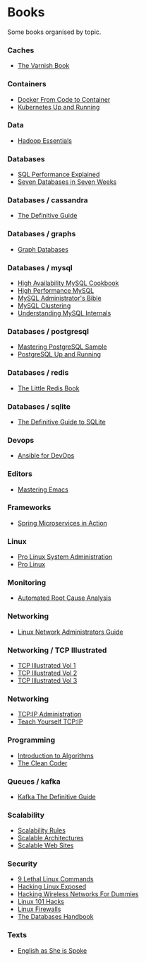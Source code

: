 # Books
Some books organised by topic.


### Caches

- [The Varnish Book](caches/The%20Varnish%20Book.pdf) [<img height="14" src="https://confluence.schibsted.io/s/en_GB/7103/9740d52e06037c926d0bef8c46735f0805791491/1.0.50/_/download/resources/com.atlassian.confluence.plugins.confluence-dashboard:confluence-dashboard-resources/assets/images/2.0/icon-page-small.svg">](caches/The%20Varnish%20Book.pdf)

### Containers

- [Docker From Code to Container](containers/Docker%20From%20Code%20to%20Container.pdf) [<img height="14" src="https://confluence.schibsted.io/s/en_GB/7103/9740d52e06037c926d0bef8c46735f0805791491/1.0.50/_/download/resources/com.atlassian.confluence.plugins.confluence-dashboard:confluence-dashboard-resources/assets/images/2.0/icon-page-small.svg">](containers/Docker%20From%20Code%20to%20Container.pdf)
- [Kubernetes Up and Running](containers/Kubernetes%20Up%20and%20Running.pdf) [<img height="14" src="https://confluence.schibsted.io/s/en_GB/7103/9740d52e06037c926d0bef8c46735f0805791491/1.0.50/_/download/resources/com.atlassian.confluence.plugins.confluence-dashboard:confluence-dashboard-resources/assets/images/2.0/icon-page-small.svg">](containers/Kubernetes%20Up%20and%20Running.pdf)

### Data

- [Hadoop Essentials](data/Hadoop%20Essentials.pdf) [<img height="14" src="https://confluence.schibsted.io/s/en_GB/7103/9740d52e06037c926d0bef8c46735f0805791491/1.0.50/_/download/resources/com.atlassian.confluence.plugins.confluence-dashboard:confluence-dashboard-resources/assets/images/2.0/icon-page-small.svg">](data/Hadoop%20Essentials.pdf)

### Databases

- [SQL Performance Explained](databases/SQL%20Performance%20Explained.pdf) [<img height="14" src="https://confluence.schibsted.io/s/en_GB/7103/9740d52e06037c926d0bef8c46735f0805791491/1.0.50/_/download/resources/com.atlassian.confluence.plugins.confluence-dashboard:confluence-dashboard-resources/assets/images/2.0/icon-page-small.svg">](databases/SQL%20Performance%20Explained.pdf)
- [Seven Databases in Seven Weeks](databases/Seven%20Databases%20in%20Seven%20Weeks.pdf) [<img height="14" src="https://confluence.schibsted.io/s/en_GB/7103/9740d52e06037c926d0bef8c46735f0805791491/1.0.50/_/download/resources/com.atlassian.confluence.plugins.confluence-dashboard:confluence-dashboard-resources/assets/images/2.0/icon-page-small.svg">](databases/Seven%20Databases%20in%20Seven%20Weeks.pdf)

### Databases / cassandra

- [The Definitive Guide](databases/cassandra/The%20Definitive%20Guide.pdf) [<img height="14" src="https://confluence.schibsted.io/s/en_GB/7103/9740d52e06037c926d0bef8c46735f0805791491/1.0.50/_/download/resources/com.atlassian.confluence.plugins.confluence-dashboard:confluence-dashboard-resources/assets/images/2.0/icon-page-small.svg">](databases/cassandra/The%20Definitive%20Guide.pdf)

### Databases / graphs

- [Graph Databases](databases/graphs/Graph%20Databases.pdf) [<img height="14" src="https://confluence.schibsted.io/s/en_GB/7103/9740d52e06037c926d0bef8c46735f0805791491/1.0.50/_/download/resources/com.atlassian.confluence.plugins.confluence-dashboard:confluence-dashboard-resources/assets/images/2.0/icon-page-small.svg">](databases/graphs/Graph%20Databases.pdf)

### Databases / mysql

- [High Availability MySQL Cookbook](databases/mysql/High%20Availability%20MySQL%20Cookbook.pdf) [<img height="14" src="https://confluence.schibsted.io/s/en_GB/7103/9740d52e06037c926d0bef8c46735f0805791491/1.0.50/_/download/resources/com.atlassian.confluence.plugins.confluence-dashboard:confluence-dashboard-resources/assets/images/2.0/icon-page-small.svg">](databases/mysql/High%20Availability%20MySQL%20Cookbook.pdf)
- [High Performance MySQL](databases/mysql/High%20Performance%20MySQL.pdf) [<img height="14" src="https://confluence.schibsted.io/s/en_GB/7103/9740d52e06037c926d0bef8c46735f0805791491/1.0.50/_/download/resources/com.atlassian.confluence.plugins.confluence-dashboard:confluence-dashboard-resources/assets/images/2.0/icon-page-small.svg">](databases/mysql/High%20Performance%20MySQL.pdf)
- [MySQL Administrator's Bible](databases/mysql/MySQL%20Administrator's%20Bible.pdf) [<img height="14" src="https://confluence.schibsted.io/s/en_GB/7103/9740d52e06037c926d0bef8c46735f0805791491/1.0.50/_/download/resources/com.atlassian.confluence.plugins.confluence-dashboard:confluence-dashboard-resources/assets/images/2.0/icon-page-small.svg">](databases/mysql/MySQL%20Administrator's%20Bible.pdf)
- [MySQL Clustering](databases/mysql/MySQL%20Clustering.pdf) [<img height="14" src="https://confluence.schibsted.io/s/en_GB/7103/9740d52e06037c926d0bef8c46735f0805791491/1.0.50/_/download/resources/com.atlassian.confluence.plugins.confluence-dashboard:confluence-dashboard-resources/assets/images/2.0/icon-page-small.svg">](databases/mysql/MySQL%20Clustering.pdf)
- [Understanding MySQL Internals](databases/mysql/Understanding%20MySQL%20Internals.pdf) [<img height="14" src="https://confluence.schibsted.io/s/en_GB/7103/9740d52e06037c926d0bef8c46735f0805791491/1.0.50/_/download/resources/com.atlassian.confluence.plugins.confluence-dashboard:confluence-dashboard-resources/assets/images/2.0/icon-page-small.svg">](databases/mysql/Understanding%20MySQL%20Internals.pdf)

### Databases / postgresql

- [Mastering PostgreSQL Sample](databases/postgresql/Mastering%20PostgreSQL%20Sample.pdf) [<img height="14" src="https://confluence.schibsted.io/s/en_GB/7103/9740d52e06037c926d0bef8c46735f0805791491/1.0.50/_/download/resources/com.atlassian.confluence.plugins.confluence-dashboard:confluence-dashboard-resources/assets/images/2.0/icon-page-small.svg">](databases/postgresql/Mastering%20PostgreSQL%20Sample.pdf)
- [PostgreSQL Up and Running](databases/postgresql/PostgreSQL%20Up%20and%20Running.pdf) [<img height="14" src="https://confluence.schibsted.io/s/en_GB/7103/9740d52e06037c926d0bef8c46735f0805791491/1.0.50/_/download/resources/com.atlassian.confluence.plugins.confluence-dashboard:confluence-dashboard-resources/assets/images/2.0/icon-page-small.svg">](databases/postgresql/PostgreSQL%20Up%20and%20Running.pdf)

### Databases / redis

- [The Little Redis Book](databases/redis/The%20Little%20Redis%20Book.pdf) [<img height="14" src="https://confluence.schibsted.io/s/en_GB/7103/9740d52e06037c926d0bef8c46735f0805791491/1.0.50/_/download/resources/com.atlassian.confluence.plugins.confluence-dashboard:confluence-dashboard-resources/assets/images/2.0/icon-page-small.svg">](databases/redis/The%20Little%20Redis%20Book.pdf)

### Databases / sqlite

- [The Definitive Guide to SQLite](databases/sqlite/The%20Definitive%20Guide%20to%20SQLite.pdf) [<img height="14" src="https://confluence.schibsted.io/s/en_GB/7103/9740d52e06037c926d0bef8c46735f0805791491/1.0.50/_/download/resources/com.atlassian.confluence.plugins.confluence-dashboard:confluence-dashboard-resources/assets/images/2.0/icon-page-small.svg">](databases/sqlite/The%20Definitive%20Guide%20to%20SQLite.pdf)

### Devops

- [Ansible for DevOps](devops/Ansible%20for%20DevOps.pdf) [<img height="14" src="https://confluence.schibsted.io/s/en_GB/7103/9740d52e06037c926d0bef8c46735f0805791491/1.0.50/_/download/resources/com.atlassian.confluence.plugins.confluence-dashboard:confluence-dashboard-resources/assets/images/2.0/icon-page-small.svg">](devops/Ansible%20for%20DevOps.pdf)

### Editors

- [Mastering Emacs](editors/Mastering%20Emacs.pdf) [<img height="14" src="https://confluence.schibsted.io/s/en_GB/7103/9740d52e06037c926d0bef8c46735f0805791491/1.0.50/_/download/resources/com.atlassian.confluence.plugins.confluence-dashboard:confluence-dashboard-resources/assets/images/2.0/icon-page-small.svg">](editors/Mastering%20Emacs.pdf)

### Frameworks

- [Spring Microservices in Action](frameworks/Spring%20Microservices%20in%20Action.pdf) [<img height="14" src="https://confluence.schibsted.io/s/en_GB/7103/9740d52e06037c926d0bef8c46735f0805791491/1.0.50/_/download/resources/com.atlassian.confluence.plugins.confluence-dashboard:confluence-dashboard-resources/assets/images/2.0/icon-page-small.svg">](frameworks/Spring%20Microservices%20in%20Action.pdf)

### Linux

- [Pro Linux System Administration](linux/Pro%20Linux%20System%20Administration.pdf) [<img height="14" src="https://confluence.schibsted.io/s/en_GB/7103/9740d52e06037c926d0bef8c46735f0805791491/1.0.50/_/download/resources/com.atlassian.confluence.plugins.confluence-dashboard:confluence-dashboard-resources/assets/images/2.0/icon-page-small.svg">](linux/Pro%20Linux%20System%20Administration.pdf)
- [Pro Linux](linux/Pro%20Linux.pdf) [<img height="14" src="https://confluence.schibsted.io/s/en_GB/7103/9740d52e06037c926d0bef8c46735f0805791491/1.0.50/_/download/resources/com.atlassian.confluence.plugins.confluence-dashboard:confluence-dashboard-resources/assets/images/2.0/icon-page-small.svg">](linux/Pro%20Linux.pdf)

### Monitoring

- [Automated Root Cause Analysis](monitoring/Automated%20Root%20Cause%20Analysis.pdf) [<img height="14" src="https://confluence.schibsted.io/s/en_GB/7103/9740d52e06037c926d0bef8c46735f0805791491/1.0.50/_/download/resources/com.atlassian.confluence.plugins.confluence-dashboard:confluence-dashboard-resources/assets/images/2.0/icon-page-small.svg">](monitoring/Automated%20Root%20Cause%20Analysis.pdf)

### Networking

- [Linux Network Administrators Guide](networking/Linux%20Network%20Administrators%20Guide.pdf) [<img height="14" src="https://confluence.schibsted.io/s/en_GB/7103/9740d52e06037c926d0bef8c46735f0805791491/1.0.50/_/download/resources/com.atlassian.confluence.plugins.confluence-dashboard:confluence-dashboard-resources/assets/images/2.0/icon-page-small.svg">](networking/Linux%20Network%20Administrators%20Guide.pdf)

### Networking / TCP Illustrated

- [TCP Illustrated Vol 1](networking/TCP%20Illustrated/TCP%20Illustrated%20Vol%201.pdf) [<img height="14" src="https://confluence.schibsted.io/s/en_GB/7103/9740d52e06037c926d0bef8c46735f0805791491/1.0.50/_/download/resources/com.atlassian.confluence.plugins.confluence-dashboard:confluence-dashboard-resources/assets/images/2.0/icon-page-small.svg">](networking/TCP%20Illustrated/TCP%20Illustrated%20Vol%201.pdf)
- [TCP Illustrated Vol 2](networking/TCP%20Illustrated/TCP%20Illustrated%20Vol%202.pdf) [<img height="14" src="https://confluence.schibsted.io/s/en_GB/7103/9740d52e06037c926d0bef8c46735f0805791491/1.0.50/_/download/resources/com.atlassian.confluence.plugins.confluence-dashboard:confluence-dashboard-resources/assets/images/2.0/icon-page-small.svg">](networking/TCP%20Illustrated/TCP%20Illustrated%20Vol%202.pdf)
- [TCP Illustrated Vol 3](networking/TCP%20Illustrated/TCP%20Illustrated%20Vol%203.pdf) [<img height="14" src="https://confluence.schibsted.io/s/en_GB/7103/9740d52e06037c926d0bef8c46735f0805791491/1.0.50/_/download/resources/com.atlassian.confluence.plugins.confluence-dashboard:confluence-dashboard-resources/assets/images/2.0/icon-page-small.svg">](networking/TCP%20Illustrated/TCP%20Illustrated%20Vol%203.pdf)

### Networking

- [TCP:IP Administration](networking/TCP:IP%20Administration.pdf) [<img height="14" src="https://confluence.schibsted.io/s/en_GB/7103/9740d52e06037c926d0bef8c46735f0805791491/1.0.50/_/download/resources/com.atlassian.confluence.plugins.confluence-dashboard:confluence-dashboard-resources/assets/images/2.0/icon-page-small.svg">](networking/TCP:IP%20Administration.pdf)
- [Teach Yourself TCP:IP](networking/Teach%20Yourself%20TCP:IP.pdf) [<img height="14" src="https://confluence.schibsted.io/s/en_GB/7103/9740d52e06037c926d0bef8c46735f0805791491/1.0.50/_/download/resources/com.atlassian.confluence.plugins.confluence-dashboard:confluence-dashboard-resources/assets/images/2.0/icon-page-small.svg">](networking/Teach%20Yourself%20TCP:IP.pdf)

### Programming

- [Introduction to Algorithms](programming/Introduction%20to%20Algorithms.pdf) [<img height="14" src="https://confluence.schibsted.io/s/en_GB/7103/9740d52e06037c926d0bef8c46735f0805791491/1.0.50/_/download/resources/com.atlassian.confluence.plugins.confluence-dashboard:confluence-dashboard-resources/assets/images/2.0/icon-page-small.svg">](programming/Introduction%20to%20Algorithms.pdf)
- [The Clean Coder](programming/The%20Clean%20Coder.pdf) [<img height="14" src="https://confluence.schibsted.io/s/en_GB/7103/9740d52e06037c926d0bef8c46735f0805791491/1.0.50/_/download/resources/com.atlassian.confluence.plugins.confluence-dashboard:confluence-dashboard-resources/assets/images/2.0/icon-page-small.svg">](programming/The%20Clean%20Coder.pdf)

### Queues / kafka

- [Kafka The Definitive Guide](queues/kafka/Kafka%20The%20Definitive%20Guide.pdf) [<img height="14" src="https://confluence.schibsted.io/s/en_GB/7103/9740d52e06037c926d0bef8c46735f0805791491/1.0.50/_/download/resources/com.atlassian.confluence.plugins.confluence-dashboard:confluence-dashboard-resources/assets/images/2.0/icon-page-small.svg">](queues/kafka/Kafka%20The%20Definitive%20Guide.pdf)

### Scalability

- [Scalability Rules](scalability/Scalability%20Rules.pdf) [<img height="14" src="https://confluence.schibsted.io/s/en_GB/7103/9740d52e06037c926d0bef8c46735f0805791491/1.0.50/_/download/resources/com.atlassian.confluence.plugins.confluence-dashboard:confluence-dashboard-resources/assets/images/2.0/icon-page-small.svg">](scalability/Scalability%20Rules.pdf)
- [Scalable Architectures](scalability/Scalable%20Architectures.pdf) [<img height="14" src="https://confluence.schibsted.io/s/en_GB/7103/9740d52e06037c926d0bef8c46735f0805791491/1.0.50/_/download/resources/com.atlassian.confluence.plugins.confluence-dashboard:confluence-dashboard-resources/assets/images/2.0/icon-page-small.svg">](scalability/Scalable%20Architectures.pdf)
- [Scalable Web Sites](scalability/Scalable%20Web%20Sites.pdf) [<img height="14" src="https://confluence.schibsted.io/s/en_GB/7103/9740d52e06037c926d0bef8c46735f0805791491/1.0.50/_/download/resources/com.atlassian.confluence.plugins.confluence-dashboard:confluence-dashboard-resources/assets/images/2.0/icon-page-small.svg">](scalability/Scalable%20Web%20Sites.pdf)

### Security

- [9 Lethal Linux Commands](security/9%20Lethal%20Linux%20Commands.pdf) [<img height="14" src="https://confluence.schibsted.io/s/en_GB/7103/9740d52e06037c926d0bef8c46735f0805791491/1.0.50/_/download/resources/com.atlassian.confluence.plugins.confluence-dashboard:confluence-dashboard-resources/assets/images/2.0/icon-page-small.svg">](security/9%20Lethal%20Linux%20Commands.pdf)
- [Hacking Linux Exposed](security/Hacking%20Linux%20Exposed.pdf) [<img height="14" src="https://confluence.schibsted.io/s/en_GB/7103/9740d52e06037c926d0bef8c46735f0805791491/1.0.50/_/download/resources/com.atlassian.confluence.plugins.confluence-dashboard:confluence-dashboard-resources/assets/images/2.0/icon-page-small.svg">](security/Hacking%20Linux%20Exposed.pdf)
- [Hacking Wireless Networks For Dummies](security/Hacking%20Wireless%20Networks%20For%20Dummies.pdf) [<img height="14" src="https://confluence.schibsted.io/s/en_GB/7103/9740d52e06037c926d0bef8c46735f0805791491/1.0.50/_/download/resources/com.atlassian.confluence.plugins.confluence-dashboard:confluence-dashboard-resources/assets/images/2.0/icon-page-small.svg">](security/Hacking%20Wireless%20Networks%20For%20Dummies.pdf)
- [Linux 101 Hacks](security/Linux%20101%20Hacks.pdf) [<img height="14" src="https://confluence.schibsted.io/s/en_GB/7103/9740d52e06037c926d0bef8c46735f0805791491/1.0.50/_/download/resources/com.atlassian.confluence.plugins.confluence-dashboard:confluence-dashboard-resources/assets/images/2.0/icon-page-small.svg">](security/Linux%20101%20Hacks.pdf)
- [Linux Firewalls](security/Linux%20Firewalls.pdf) [<img height="14" src="https://confluence.schibsted.io/s/en_GB/7103/9740d52e06037c926d0bef8c46735f0805791491/1.0.50/_/download/resources/com.atlassian.confluence.plugins.confluence-dashboard:confluence-dashboard-resources/assets/images/2.0/icon-page-small.svg">](security/Linux%20Firewalls.pdf)
- [The Databases Handbook](security/The%20Databases%20Handbook.pdf) [<img height="14" src="https://confluence.schibsted.io/s/en_GB/7103/9740d52e06037c926d0bef8c46735f0805791491/1.0.50/_/download/resources/com.atlassian.confluence.plugins.confluence-dashboard:confluence-dashboard-resources/assets/images/2.0/icon-page-small.svg">](security/The%20Databases%20Handbook.pdf)

### Texts

- [English as She is Spoke](texts/English%20as%20She%20is%20Spoke.pdf) [<img height="14" src="https://confluence.schibsted.io/s/en_GB/7103/9740d52e06037c926d0bef8c46735f0805791491/1.0.50/_/download/resources/com.atlassian.confluence.plugins.confluence-dashboard:confluence-dashboard-resources/assets/images/2.0/icon-page-small.svg">](texts/English%20as%20She%20is%20Spoke.pdf)
